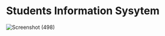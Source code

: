 # Students Information Sysytem


![Screenshot (498)](https://user-images.githubusercontent.com/64721903/230758550-ce349ff4-5ec7-422b-83db-e8ee978ff496.png)
